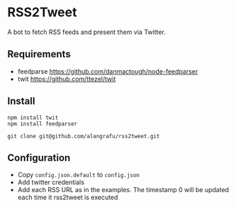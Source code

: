 # RSS2Tweet

A bot to fetch RSS feeds and present them via Twitter.

## Requirements

* feedparse https://github.com/danmactough/node-feedparser
* twit https://github.com/ttezel/twit

## Install

```
npm install twit
npm install feedparser

git clone git@github.com/alangrafu/rss2tweet.git
```

## Configuration

* Copy `config.json.default` to `config.json`
* Add twitter credentials
* Add each RSS URL as in the examples. The timestamp 0 will be updated each time it rss2tweet is executed




